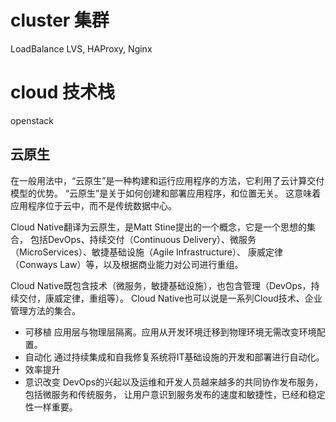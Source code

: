 # cluster 集群
LoadBalance
LVS, HAProxy, Nginx

# cloud 技术栈
openstack

## 云原生
在一般用法中，“云原生”是一种构建和运行应用程序的方法，它利用了云计算交付模型的优势。
“云原生”是关于如何创建和部署应用程序，和位置无关。 这意味着应用程序位于云中，而不是传统数据中心。

Cloud Native翻译为云原生，是Matt Stine提出的一个概念，它是一个思想的集合，
包括DevOps、持续交付（Continuous Delivery）、微服务（MicroServices）、敏捷基础设施（Agile Infrastructure）、
康威定律（Conways Law）等，以及根据商业能力对公司进行重组。

Cloud Native既包含技术（微服务，敏捷基础设施），也包含管理（DevOps，持续交付，康威定律，重组等）。
Cloud Native也可以说是一系列Cloud技术、企业管理方法的集合。

- 可移植 应用层与物理层隔离。应用从开发环境迁移到物理环境无需改变环境配置。
- 自动化 通过持续集成和自我修复系统将IT基础设施的开发和部署进行自动化。
- 效率提升
- 意识改变 DevOps的兴起以及运维和开发人员越来越多的共同协作发布服务，包括微服务和传统服务，
  让用户意识到服务发布的速度和敏捷性，已经和稳定性一样重要。